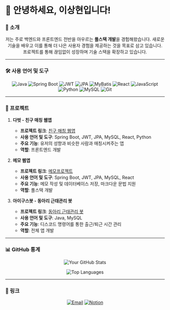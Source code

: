 # 🙋 안녕하세요, 이상현입니다!

### 🚀 소개
<div align="center">

저는 주로 백엔드와 프론트엔드 전반을 아우르는 **풀스택 개발**을 경험해왔습니다. 새로운 기술을 배우고 이를 통해 더 나은 사용자 경험을 제공하는 것을 목표로 삼고 있습니다. 프로젝트를 통해 끊임없이 성장하며 기술 스택을 확장하고 있습니다.  

</div>

---

### 🛠️ 사용 언어 및 도구
<div align="center">
   
![Java](https://img.shields.io/badge/-Java-007396?logo=java&logoColor=white&style=flat-square)
![Spring Boot](https://img.shields.io/badge/-Spring%20Boot-6DB33F?logo=spring-boot&logoColor=white&style=flat-square)
![JWT](https://img.shields.io/badge/-JWT-000000?logo=json-web-tokens&logoColor=white&style=flat-square)
![JPA](https://img.shields.io/badge/-JPA-6DB33F?style=flat-square)
![MyBatis](https://img.shields.io/badge/-MyBatis-007396?style=flat-square)
![React](https://img.shields.io/badge/-React-61DAFB?logo=react&logoColor=black&style=flat-square)
![JavaScript](https://img.shields.io/badge/-JavaScript-F7DF1E?logo=javascript&logoColor=black&style=flat-square)
![Python](https://img.shields.io/badge/-Python-3776AB?logo=python&logoColor=white&style=flat-square)
![MySQL](https://img.shields.io/badge/-MySQL-4479A1?logo=mysql&logoColor=white&style=flat-square)
![Git](https://img.shields.io/badge/-Git-F05032?logo=git&logoColor=white&style=flat-square)

</div>

---

### 📂 프로젝트
1. **다벗 - 친구 매칭 웹앱**  
   - **프로젝트 링크**: [친구 매칭 웹앱](https://github.com/LSH-1082/mintcoding)
   - **사용 언어 및 도구**: Spring Boot, JWT, JPA, MySQL, React, Python
   - **주요 기능**: 유저의 성향과 비슷한 사람과 매칭시켜주는 앱
   - **역할**: 프론트엔드 개발

2. **메모 웹앱**  
   - **프로젝트 링크**: [메모프로젝트](https://github.com/LSH-1082/memoProject)
   - **사용 언어 및 도구**: Spring Boot, JWT, JPA, MySQL, React
   - **주요 기능**: 메모 작성 및 데이터베이스 저장, 마크다운 문법 지원
   - **역할**: 풀스택 개발

3. **아이구스봇 - 동아리 근태관리 봇**  
   - **프로젝트 링크**: [동아리 근태관리 봇](https://github.com/LSH-1082/DiscordIGooseBot)
   - **사용 언어 및 도구**: Java, MySQL
   - **주요 기능**: 디스코드 명령어를 통한 출근/퇴근 시간 관리
   - **역할**: 전체 앱 개발

---

### 📊 GitHub 통계
<div align="center">
  
  ![Your GitHub Stats](https://github-readme-stats.vercel.app/api?username=LSH-1082&show_icons=true&theme=radical)

  ![Top Languages](https://github-readme-stats.vercel.app/api/top-langs/?username=LSH-1082&layout=compact&theme=radical)

</div>

---

### 🔗 링크

<div align="center">
  
[![Email](https://img.shields.io/badge/Email-D14836?logo=gmail&logoColor=white&style=for-the-badge)](mailto:tkdgus2282@naver..com)
[![Notion](https://img.shields.io/badge/Notion-000000?logo=notion&logoColor=white&style=for-the-badge)](https://splashy-spike-cd8.notion.site/4526251cbefb47008c6fb27bf1abb266)

</div>
